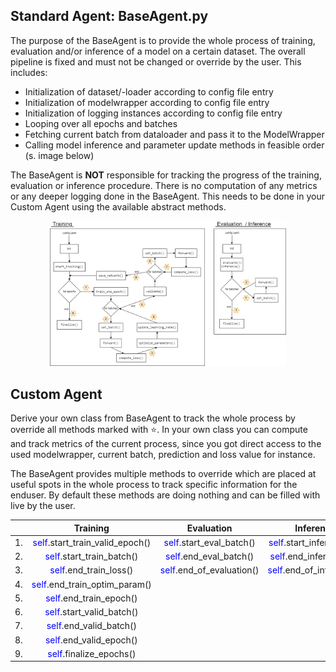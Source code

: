 ## Standard Agent: BaseAgent.py
The purpose of the BaseAgent is to provide the whole process of training, evaluation and/or inference of a model on a certain dataset. The overall pipeline is fixed and must not be changed or override by the user. This includes:
* Initialization of dataset/-loader according to config file entry
* Initialization of modelwrapper according to config file entry
* Initialization of logging instances according to config file entry
* Looping over all epochs and batches
* Fetching current batch from dataloader and pass it to the ModelWrapper
* Calling model inference and parameter update methods in feasible order (s. image below)


The BaseAgent is <b>NOT</b> responsible for tracking the progress of the training, evaluation or inference procedure. There is no computation of any metrics or any deeper logging done in the BaseAgent. This needs to be done in your Custom Agent using the available abstract methods.

<p align="center">
<kbd>
  <img src="../../assets/agents/training_flow.drawio.png" width="75%"/>
</kbd>
</p> 

## Custom Agent

Derive your own class from BaseAgent to track the whole process by override all methods marked with :star:. In your own class you can compute and track metrics of the current process, since you got direct access to the used modelwrapper, current batch, prediction and loss value for instance.

The BaseAgent provides multiple methods to override which are placed at useful spots in the whole process to track specific information for the enduser. By default these methods are doing nothing and can be filled with live by the user.


|       | Training  | Evaluation    | Inference    |
| :---  | :---:        |      :---:          |    :---:  |
| 1.    | <span style="color:blue">self</span>.start_train_valid_epoch() | <span style="color:blue">self</span>.start_eval_batch()   | <span style="color:blue">self</span>.start_infer_batch()   |
| 2.    | <span style="color:blue">self</span>.start_train_batch()      | <span style="color:blue">self</span>.end_eval_batch()     | <span style="color:blue">self</span>.end_infer_batch()     |
| 3.    | <span style="color:blue">self</span>.end_train_loss()         | <span style="color:blue">self</span>.end_of_evaluation()  | <span style="color:blue">self</span>.end_of_inference()  |
| 4.    | <span style="color:blue">self</span>.end_train_optim_param()   |                     | |
| 5.    | <span style="color:blue">self</span>.end_train_epoch()        |                     | |
| 6.    | <span style="color:blue">self</span>.start_valid_batch()      |                     | |
| 7.    | <span style="color:blue">self</span>.end_valid_batch()        |                     | |
| 8.    | <span style="color:blue">self</span>.end_valid_epoch()        |                     | |
| 9.    | <span style="color:blue">self</span>.finalize_epochs()        |                     | |

